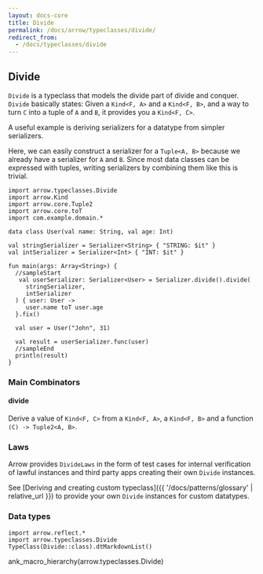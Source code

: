 ```yaml
---
layout: docs-core
title: Divide
permalink: /docs/arrow/typeclasses/divide/
redirect_from:
  - /docs/typeclasses/divide
---
```


## Divide




`Divide` is a typeclass that models the divide part of divide and conquer.
`Divide` basically states: Given a `Kind<F, A>` and a `Kind<F, B>`, and a way to turn `C` into a tuple of `A` and `B`, it provides you a `Kind<F, C>`.

A useful example is deriving serializers for a datatype from simpler serializers.

Here, we can easily construct a serializer for a `Tuple<A, B>` because we already have a serializer for `A` and `B`. Since most data classes can be expressed with tuples, writing serializers by combining them like this is trivial.

```kotlin:ank:playground
import arrow.typeclasses.Divide
import arrow.Kind
import arrow.core.Tuple2
import arrow.core.toT
import com.example.domain.*

data class User(val name: String, val age: Int)

val stringSerializer = Serializer<String> { "STRING: $it" }
val intSerializer = Serializer<Int> { "INT: $it" }

fun main(args: Array<String>) {
  //sampleStart
   val userSerializer: Serializer<User> = Serializer.divide().divide(
     stringSerializer,
     intSerializer
  ) { user: User ->
     user.name toT user.age
  }.fix()

  val user = User("John", 31)

  val result = userSerializer.func(user)
  //sampleEnd
  println(result)
}
```

### Main Combinators

#### divide

Derive a value of `Kind<F, C>` from a `Kind<F, A>`, a `Kind<F, B>` and a function `(C) -> Tuple2<A, B>`.

### Laws

Arrow provides `DivideLaws` in the form of test cases for internal verification of lawful instances and third party apps creating their own `Divide` instances.

See [Deriving and creating custom typeclass]({{ '/docs/patterns/glossary' | relative_url }}) to provide your own `Divide` instances for custom datatypes.

### Data types

```kotlin:ank:replace
import arrow.reflect.*
import arrow.typeclasses.Divide
TypeClass(Divide::class).dtMarkdownList()
```

ank_macro_hierarchy(arrow.typeclasses.Divide)